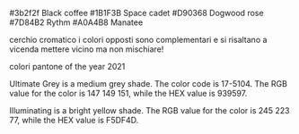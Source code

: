 #3b2f2f Black coffee
#1B1F3B Space cadet
#D90368 Dogwood rose
#7D84B2 Rythm
#A0A4B8 Manatee

cerchio cromatico
i colori opposti sono complementari e si risaltano a vicenda
mettere vicino ma non mischiare!

colori pantone of the year 2021

Ultimate Grey is a medium grey shade. The color code is 17-5104. The RGB value for the color is 147 149 151, while the HEX value is 939597.

Illuminating is a bright yellow shade. The RGB value for the color is 245 223 77, while the HEX value is F5DF4D.
